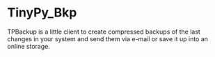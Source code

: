 # TinyPy_Bkp
TPBackup is a little client to create compressed backups of the last changes in your system and send them via e-mail or save it up into an online storage.
